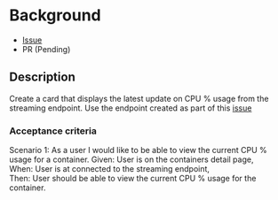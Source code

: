# Background

- [Issue](https://github.com/Evanlab02/DockerLens/issues/25)
- PR (Pending)

## Description

Create a card that displays the latest update on CPU % usage from the streaming endpoint. Use the endpoint created as part of this [issue](https://github.com/Evanlab02/DockerLens/issues/24)

### Acceptance criteria

Scenario 1: As a user I would like to be able to view the current CPU % usage for a container.
Given: User is on the containers detail page,  
When: User is at connected to the streaming endpoint,  
Then: User should be able to view the current CPU % usage for the container.
